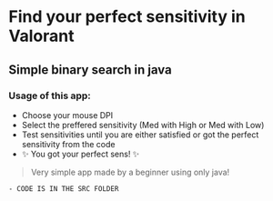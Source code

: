 # Find your perfect sensitivity in **Valorant**

## Simple binary search in java

### Usage of this app:
- Choose your mouse DPI
- Select the preffered sensitivity (Med with High or Med with Low)
- Test sensitivities until you are either satisfied or got the perfect sensitivity from the code
-   ✨ You got your perfect sens!  ✨


> Very simple app made by a beginner using only java!
```code
- CODE IS IN THE SRC FOLDER
```









